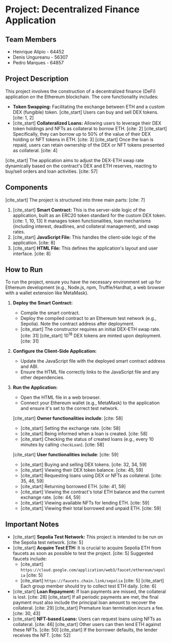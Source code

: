 # Project: Decentralized Finance Application

## Team Members

* Henrique Alípio - 64452
* Denis Ungureanu - 56307
* Pedro Marques - 64857

## Project Description

This project involves the construction of a decentralized finance (DeFi) application on the Ethereum blockchain. The core functionality includes:

* **Token Swapping:** Facilitating the exchange between ETH and a custom DEX (fungible) token. [cite_start] Users can buy and sell DEX tokens. [cite: 1, 2]
* [cite_start] **Collateralized Loans:** Allowing users to leverage their DEX token holdings and NFTs as collateral to borrow ETH. [cite: 2] [cite_start] Specifically, they can borrow up to 50% of the value of their DEX holding or NFT tokens in ETH. [cite: 3] [cite_start] Once the loan is repaid, users can retain ownership of the DEX or NFT tokens presented as collateral. [cite: 4]

[cite_start] The application aims to adjust the DEX-ETH swap rate dynamically based on the contract's DEX and ETH reserves, reacting to buy/sell orders and loan activities. [cite: 57]

## Components

[cite_start] The project is structured into three main parts: [cite: 7]

1.  [cite_start] **Smart Contract:** This is the server-side logic of the application, built as an ERC20 token standard for the custom DEX token. [cite: 1, 10, 13] It manages token functionalities, loan mechanisms (including interest, deadlines, and collateral management), and swap rates.
2.  [cite_start] **JavaScript File:** This handles the client-side logic of the application. [cite: 8]
3.  [cite_start] **HTML File:** This defines the application's layout and user interface. [cite: 8]

## How to Run

To run the project, ensure you have the necessary environment set up for Ethereum development (e.g., Node.js, npm, Truffle/Hardhat, a web browser with a wallet extension like MetaMask).

1.  **Deploy the Smart Contract:**
    * Compile the smart contract.
    * Deploy the compiled contract to an Ethereum test network (e.g., Sepolia). Note the contract address after deployment.
    * [cite_start] The constructor requires an initial DEX-ETH swap rate. [cite: 31] [cite_start] $10^{18}$ DEX tokens are minted upon deployment. [cite: 31]

2.  **Configure the Client-Side Application:**
    * Update the JavaScript file with the deployed smart contract address and ABI.
    * Ensure the HTML file correctly links to the JavaScript file and any other dependencies.

3.  **Run the Application:**
    * Open the HTML file in a web browser.
    * Connect your Ethereum wallet (e.g., MetaMask) to the application and ensure it's set to the correct test network.

    [cite_start] **Owner functionalities include**: [cite: 58]
    * [cite_start] Setting the exchange rate. [cite: 58]
    * [cite_start] Being informed when a loan is created. [cite: 58]
    * [cite_start] Checking the status of created loans (e.g., every 10 minutes by calling `checkLoan`). [cite: 58]

    [cite_start] **User functionalities include**: [cite: 59]
    * [cite_start] Buying and selling DEX tokens. [cite: 32, 34, 59]
    * [cite_start] Viewing their DEX token balance. [cite: 45, 59]
    * [cite_start] Requesting loans using DEX or NFTs as collateral. [cite: 35, 46, 59]
    * [cite_start] Returning borrowed ETH. [cite: 41, 59]
    * [cite_start] Viewing the contract's total ETH balance and the current exchange rate. [cite: 44, 59]
    * [cite_start] Viewing available NFTs for lending ETH. [cite: 59]
    * [cite_start] Viewing their total borrowed and unpaid ETH. [cite: 59]

## Important Notes

* [cite_start] **Sepolia Test Network:** This project is intended to be run on the Sepolia test network. [cite: 5]
* [cite_start] **Acquire Test ETH:** It is crucial to acquire Sepolia ETH from faucets as soon as possible to test the project. [cite: 5] Suggested faucets include:
    * [cite_start] `https://cloud.google.com/application/web3/faucet/ethereum/sepolia` [cite: 5]
    * [cite_start] `https://faucets.chain.link/sepolia` [cite: 5]
    [cite_start] Each group member should try to collect test ETH daily. [cite: 6]
* [cite_start] **Loan Repayment:** If loan payments are missed, the collateral is lost. [cite: 28] [cite_start] If all periodic payments are met, the final payment must also include the principal loan amount to recover the collateral. [cite: 29] [cite_start] Premature loan termination incurs a fee. [cite: 30, 43]
* [cite_start] **NFT-based Loans:** Users can request loans using NFTs as collateral. [cite: 46] [cite_start] Other users can then lend ETH against these NFTs. [cite: 50] [cite_start] If the borrower defaults, the lender receives the NFT. [cite: 52]
